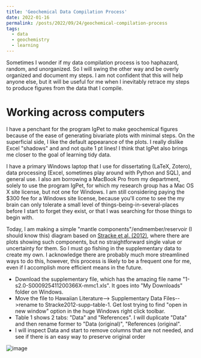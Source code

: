 ```yaml
---
title: 'Geochemical Data Compilation Process'
date: 2022-01-16
permalink: /posts/2022/09/24/geochemical-compilation-process
tags:
  - data
  - geochemistry
  - learning
---
```


Sometimes I wonder if my data compilation process is too haphazard, random, and unorganized. So I will swing the other way and be overly organized and document my steps. I am not confident that this will help anyone else, but it will be useful for me when I inevitably retrace my steps to produce figures from the data that I compile. 

# Working across computers

I have a penchant for the program IgPet to make geochemical figures because of the ease of generating bivariate plots with minimal steps. On the superficial side, I like the default appearance of the plots. I really dislike Excel "shadows" and and not quite 1 pt lines! I think that IgPet also brings me closer to the goal of learning tidy data.

I have a primary Windows laptop that I use for dissertating (LaTeX, Zotero), data processing (Excel, sometimes play around with Python and SQL), and general use. I also am borrowing a MacBook Pro from my department, solely to use the program IgPet, for which my research group has a Mac OS X site license, but not one for Windows. I am still considering paying the $300 fee for a Windows site license, because you'll come to see the my brain can only tolerate a small level of things-being-in-several-places before I start to forget they exist, or that I was searching for those things to begin with.

Today, I am making a simple "mantle components"/endmember/reservoir (I should know this) diagram based on [Stracke et al. (2012)](https://www.sciencedirect.com/science/article/pii/S000925411200366X), where there are plots showing such components, but no straightforward single value or uncertainty for them. So I must go fishing in the supplementary data to create my own. I acknowledge there are probably much more streamlined ways to do this, however, this process is likely to be a frequent one for me, even if I accomplish more efficient means in the future.

* Download the supplementary file, which has the amazing file name "1-s2.0-S000925411200366X-mmc1.xls". It goes into "My Downloads" folder on Windows.
* Move the file to Hawaiian Literature--> Supplementary Data Files-->rename to Stracke2012-supp-table-1. Get lost trying to find "open in new window" option in the huge Windows right click toolbar.
* Table 1 shows 2 tabs: "Data" and "References". I will duplicate "Data" and then rename former to "Data (original)", "References (original".
* I will inspect Data and start to remove columns that are not needed, and see if there is an easy way to preserve original order

![image](https://user-images.githubusercontent.com/92915699/192112241-4b9f13e0-2007-405e-ba4f-5a9fbe7fe2c4.png)
